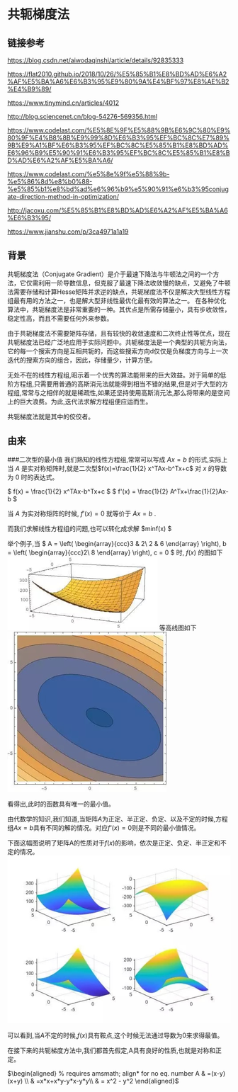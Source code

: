 # 共轭梯度法
## 链接参考
https://blog.csdn.net/aiwodaqinshi/article/details/92835333

https://flat2010.github.io/2018/10/26/%E5%85%B1%E8%BD%AD%E6%A2%AF%E5%BA%A6%E6%B3%95%E9%80%9A%E4%BF%97%E8%AE%B2%E4%B9%89/

https://www.tinymind.cn/articles/4012

http://blog.sciencenet.cn/blog-54276-569356.html

https://www.codelast.com/%E5%8E%9F%E5%88%9B%E6%9C%80%E9%80%9F%E4%B8%8B%E9%99%8D%E6%B3%95%EF%BC%8C%E7%89%9B%E9%A1%BF%E6%B3%95%EF%BC%8C%E5%85%B1%E8%BD%AD%E6%96%B9%E5%90%91%E6%B3%95%EF%BC%8C%E5%85%B1%E8%BD%AD%E6%A2%AF%E5%BA%A6/

https://www.codelast.com/%e5%8e%9f%e5%88%9b-%e5%86%8d%e8%b0%88-%e5%85%b1%e8%bd%ad%e6%96%b9%e5%90%91%e6%b3%95conjugate-direction-method-in-optimization/

http://jacoxu.com/%E5%85%B1%E8%BD%AD%E6%A2%AF%E5%BA%A6%E6%B3%95/

https://www.jianshu.com/p/3ca4971a1a19

## 背景
共轭梯度法（Conjugate Gradient）是介于最速下降法与牛顿法之间的一个方法，它仅需利用一阶导数信息，但克服了最速下降法收敛慢的缺点，又避免了牛顿法需要存储和计算Hesse矩阵并求逆的缺点，共轭梯度法不仅是解决大型线性方程组最有用的方法之一，也是解大型非线性最优化最有效的算法之一。 在各种优化算法中，共轭梯度法是非常重要的一种。其优点是所需存储量小，具有步收敛性，稳定性高，而且不需要任何外来参数。

由于共轭梯度法不需要矩阵存储，且有较快的收敛速度和二次终止性等优点，现在共轭梯度法已经广泛地应用于实际问题中。共轭梯度法是一个典型的共轭方向法，它的每一个搜索方向是互相共轭的，而这些搜索方向d仅仅是负梯度方向与上一次迭代的搜索方向的组合，因此，存储量少，计算方便。

无处不在的线性方程组,昭示着一个优秀的算法能带来的巨大效益。对于简单的低阶方程组,只需要用普通的高斯消元法就能得到相当不错的结果,但是对于大型的方程组,常常与之相伴的就是稀疏性,如果还坚持使用高斯消元法,那么将带来的是空间上的巨大浪费。为此,迭代法求解方程组便应运而生。

共轭梯度法就是其中的佼佼者。


## 由来
###二次型的最小值
我们熟知的线性方程组,常常可以写成 $Ax=b$ 的形式,实际上当 $A$ 是实对称矩阵时,就是二次型$f(x)=\frac{1}{2} x^TAx-b^Tx+c$ 对 $x$ 的导数为 0 时的表达式。

$ f(x)  = \frac{1}{2} x^TAx-b^Tx+c $
$ f'(x) = \frac{1}{2} A^Tx+\frac{1}{2}Ax-b $

当 $A$ ​为实对称矩阵的时候, $f'(x)=0$ ​就等价于 $Ax=b$ ​.

而我们求解线性方程组的问题,也可以转化成求解 $minf(x) $

举个例子,当
$ 
A = \left( \begin{array}{ccc}3 & 2\\
     2 & 6 \end{array} \right),
b = \left( \begin{array}{ccc}2\\
     8 \end{array} \right),
c = 0
$
时, $f(x)$ ​的图如下
![](media/15856681886374/15714917516775.jpg)
等高线图如下
![](media/15856681886374/15714917699298.jpg)

看得出,此时的函数具有唯一的最小值。

由代数学的知识,我们知道,当矩阵$A​$为正定、半正定、负定、以及不定的时候,方程组$Ax=b$​具有不同的解的情况。对应$f‘(x)=0$​则是不同的最小值情况。

下面这幅图说明了矩阵A的性质对于$f(x)$的影响，依次是正定、负定、半正定和不定的情况。
![](media/15856681886374/15714918029236.jpg)

可以看到,当$A$不定的时候,$f(x)$具有鞍点,这个时候无法通过导数为0来求得最值。

在接下来的共轭梯度方法中,我们都首先假定,A具有良好的性质,也就是对称和正定。

$\begin{aligned} % requires amsmath; align* for no eq. number
A & =(x-y)(x+y) \\
   & =x*x+x*y-y*x-y*y\\
   & = x^2 - y^2
\end{aligned}$

